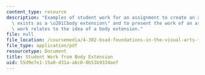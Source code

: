 ```yaml
---
content_type: resource
description: "Examples of student work for an assignment to create an art work that\
  \ exists as a \u201Cbody extension\" and to present the work of an artist whose\
  \ work relates to the idea of a body extension."
file: null
file_location: /coursemedia/4-302-bsad-foundations-in-the-visual-arts-fall-2003/55d9e7e115a0d31aa6c00b53b9334aef_foundfin.pdf
file_type: application/pdf
resourcetype: Document
title: Student Work from Body Extension
uid: 55d9e7e1-15a0-d31a-a6c0-0b53b9334aef
---
```


